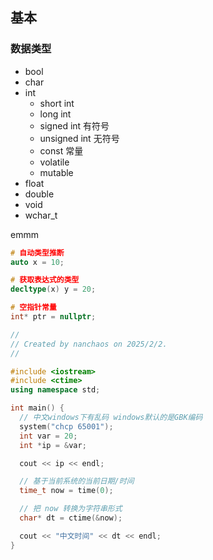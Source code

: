 ## 基本

### 数据类型

- bool
- char
- int
  - short int
  - long int
  - signed int 有符号
  - unsigned int 无符号
  - const 常量
  - volatile
  - mutable
- float
- double
- void
- wchar_t



emmm

```c++
# 自动类型推断
auto x = 10;

# 获取表达式的类型
decltype(x) y = 20;

# 空指针常量
int* ptr = nullptr;
```



```c++
//
// Created by nanchaos on 2025/2/2.
//

#include <iostream>
#include <ctime>
using namespace std;

int main() {
  // 中文windows下有乱码 windows默认的是GBK编码
  system("chcp 65001");
  int var = 20;
  int *ip = &var;

  cout << ip << endl;

  // 基于当前系统的当前日期/时间
  time_t now = time(0);

  // 把 now 转换为字符串形式
  char* dt = ctime(&now);

  cout << "中文时间" << dt << endl;
}
```